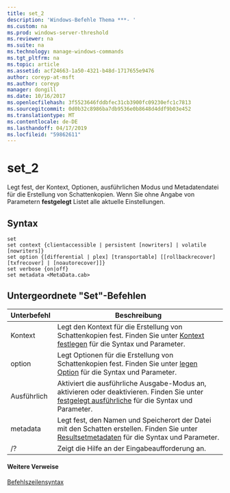 ```yaml
---
title: set_2
description: 'Windows-Befehle Thema ***- '
ms.custom: na
ms.prod: windows-server-threshold
ms.reviewer: na
ms.suite: na
ms.technology: manage-windows-commands
ms.tgt_pltfrm: na
ms.topic: article
ms.assetid: acf24663-1a50-4321-b48d-1717655e9476
author: coreyp-at-msft
ms.author: coreyp
manager: dongill
ms.date: 10/16/2017
ms.openlocfilehash: 3f5523646fddbfec31cb3900fc09230efc1c7813
ms.sourcegitcommit: 0d0b32c8986ba7db9536e0b8648d4ddf9b03e452
ms.translationtype: MT
ms.contentlocale: de-DE
ms.lasthandoff: 04/17/2019
ms.locfileid: "59862611"
---
```

# <a name="set2"></a>set_2



Legt fest, der Kontext, Optionen, ausführlichen Modus und Metadatendatei für die Erstellung von Schattenkopien. Wenn Sie ohne Angabe von Parametern **festgelegt** Listet alle aktuelle Einstellungen.

## <a name="syntax"></a>Syntax

```
set
set context {clientaccessible | persistent [nowriters] | volatile [nowriters]}
set option {[differential | plex] [transportable] [[rollbackrecover] [txfrecover] | [noautorecover]]}
set verbose {on|off}
set metadata <MetaData.cab>
```

## <a name="set-sub-commands"></a>Untergeordnete "Set"-Befehlen

|Unterbefehl|Beschreibung|
|-----------|-----------|
|Kontext|Legt den Kontext für die Erstellung von Schattenkopien fest. Finden Sie unter [Kontext festlegen](set-context.md) für die Syntax und Parameter.|
|option|Legt Optionen für die Erstellung von Schattenkopien fest. Finden Sie unter [legen Option](set-option.md) für die Syntax und Parameter.|
|Ausführlich|Aktiviert die ausführliche Ausgabe-Modus an, aktivieren oder deaktivieren. Finden Sie unter [festgelegt ausführliche](set-verbose.md) für die Syntax und Parameter.|
|metadata|Legt fest, den Namen und Speicherort der Datei mit den Schatten erstellen. Finden Sie unter [Resultsetmetadaten](set-metadata.md) für die Syntax und Parameter.|
|/?|Zeigt die Hilfe an der Eingabeaufforderung an.|

#### <a name="additional-references"></a>Weitere Verweise

[Befehlszeilensyntax](command-line-syntax-key.md)